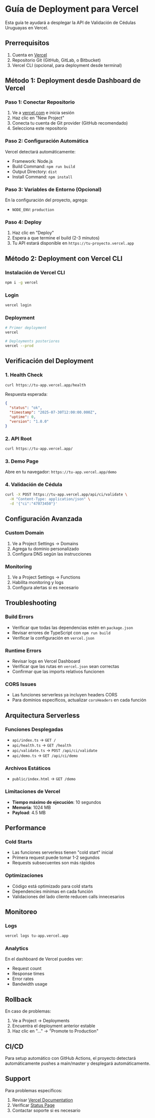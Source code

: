 # Guía de Deployment para Vercel

Esta guía te ayudará a desplegar la API de Validación de Cédulas Uruguayas en Vercel.

## Prerrequisitos

1. Cuenta en [Vercel](https://vercel.com)
2. Repositorio Git (GitHub, GitLab, o Bitbucket)
3. Vercel CLI (opcional, para deployment desde terminal)

## Método 1: Deployment desde Dashboard de Vercel

### Paso 1: Conectar Repositorio
1. Ve a [vercel.com](https://vercel.com) e inicia sesión
2. Haz clic en "New Project"
3. Conecta tu cuenta de Git provider (GitHub recomendado)
4. Selecciona este repositorio

### Paso 2: Configuración Automática
Vercel detectará automáticamente:
- Framework: Node.js
- Build Command: `npm run build`
- Output Directory: `dist`
- Install Command: `npm install`

### Paso 3: Variables de Entorno (Opcional)
En la configuración del proyecto, agrega:
- `NODE_ENV`: `production`

### Paso 4: Deploy
1. Haz clic en "Deploy"
2. Espera a que termine el build (2-3 minutos)
3. Tu API estará disponible en `https://tu-proyecto.vercel.app`

## Método 2: Deployment con Vercel CLI

### Instalación de Vercel CLI
```bash
npm i -g vercel
```

### Login
```bash
vercel login
```

### Deployment
```bash
# Primer deployment
vercel

# Deployments posteriores
vercel --prod
```

## Verificación del Deployment

### 1. Health Check
```bash
curl https://tu-app.vercel.app/health
```

Respuesta esperada:
```json
{
  "status": "ok",
  "timestamp": "2025-07-30T12:00:00.000Z",
  "uptime": 0,
  "version": "1.0.0"
}
```

### 2. API Root
```bash
curl https://tu-app.vercel.app/
```

### 3. Demo Page
Abre en tu navegador: `https://tu-app.vercel.app/demo`

### 4. Validación de Cédula
```bash
curl -X POST https://tu-app.vercel.app/api/ci/validate \
  -H "Content-Type: application/json" \
  -d '{"ci":"47073450"}'
```

## Configuración Avanzada

### Custom Domain
1. Ve a Project Settings → Domains
2. Agrega tu dominio personalizado
3. Configura DNS según las instrucciones

### Monitoring
1. Ve a Project Settings → Functions
2. Habilita monitoring y logs
3. Configura alertas si es necesario

## Troubleshooting

### Build Errors
- Verificar que todas las dependencias estén en `package.json`
- Revisar errores de TypeScript con `npm run build`
- Verificar la configuración en `vercel.json`

### Runtime Errors
- Revisar logs en Vercel Dashboard
- Verificar que las rutas en `vercel.json` sean correctas
- Confirmar que las imports relativos funcionen

### CORS Issues
- Las funciones serverless ya incluyen headers CORS
- Para dominios específicos, actualizar `corsHeaders` en cada función

## Arquitectura Serverless

### Funciones Desplegadas
- `api/index.ts` → `GET /`
- `api/health.ts` → `GET /health`
- `api/validate.ts` → `POST /api/ci/validate`
- `api/demo.ts` → `GET /api/ci/demo`

### Archivos Estáticos
- `public/index.html` → `GET /demo`

### Limitaciones de Vercel
- **Tiempo máximo de ejecución**: 10 segundos
- **Memoria**: 1024 MB
- **Payload**: 4.5 MB

## Performance

### Cold Starts
- Las funciones serverless tienen "cold start" inicial
- Primera request puede tomar 1-2 segundos
- Requests subsecuentes son más rápidos

### Optimizaciones
- Código está optimizado para cold starts
- Dependencies mínimas en cada función
- Validaciones del lado cliente reducen calls innecesarios

## Monitoreo

### Logs
```bash
vercel logs tu-app.vercel.app
```

### Analytics
En el dashboard de Vercel puedes ver:
- Request count
- Response times
- Error rates
- Bandwidth usage

## Rollback

En caso de problemas:
1. Ve a Project → Deployments
2. Encuentra el deployment anterior estable
3. Haz clic en "..." → "Promote to Production"

## CI/CD

Para setup automático con GitHub Actions, el proyecto detectará automáticamente pushes a main/master y desplegará automáticamente.

## Support

Para problemas específicos:
1. Revisar [Vercel Documentation](https://vercel.com/docs)
2. Verificar [Status Page](https://vercel-status.com/)
3. Contactar soporte si es necesario
